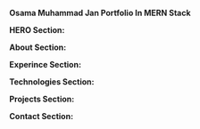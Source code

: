 **Osama Muhammad Jan Portfolio In MERN Stack**

**HERO Section:**

**About Section:**

**Experince Section:**


**Technologies Section:**



**Projects Section:**



**Contact Section:**
